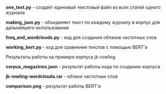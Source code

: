 **one_text.py** - создаёт единовый текстовый файл из всех статей одного журнала

**making_json.py** - объединяет текст по каждому журналу в корпус для дальнейшего использования

**freq_and_wordclouds.py** - код для создания облаков частотных слов

**working_bert.py** - код для сравнения текстов с помощью BERT'а

Результаты работы на примере корпуса jk-rowling

**corpus_magazines.json** - результат работы кода по созданию корпуса

**jk-rowling-wordclouds.rar** - облака частотных слов

**comparison.png** - результат работы BERT'а
